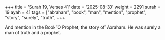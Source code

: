 +++
title = 'Surah 19, Verses 41'
date = '2025-08-30'
weight = 2291
surah = 19
ayah = 41
tags = ["abraham", "book", "man", "mention", "prophet", "story", "surely", "truth"]
+++

And mention in the Book ˹O Prophet, the story of˺ Abraham. He was surely a man of truth and a prophet.